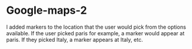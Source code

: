 
# Google-maps-2

I added markers to the location that the user would pick from the options available. If the user picked paris for example, a marker would appear at paris. If they picked Italy, a marker appears at Italy, etc.
